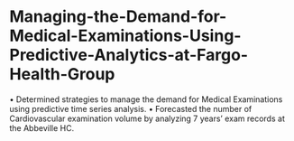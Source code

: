 # Managing-the-Demand-for-Medical-Examinations-Using-Predictive-Analytics-at-Fargo-Health-Group
•	Determined strategies to manage the demand for Medical Examinations using predictive time series analysis.
•	Forecasted the number of Cardiovascular examination volume by analyzing 7 years’ exam records at the Abbeville HC.


